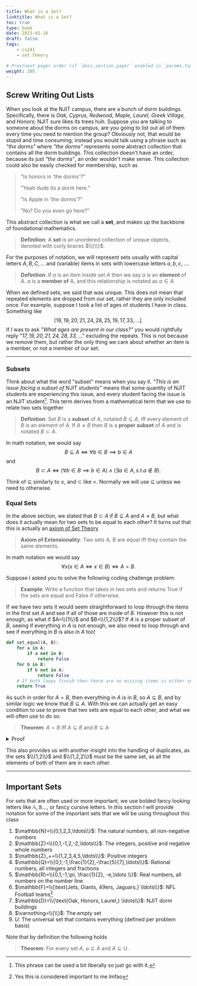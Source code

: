 ```yaml
---
title: What is a Set?
linktitle: What is a Set?
toc: true
type: book
date: 2023-01-16
draft: false
tags:
    - cs241
    - set theory

# Prev/next pager order (if `docs_section_pager` enabled in `params.toml`)
weight: 205
---
```


## Screw Writing Out Lists

When you look at the NJIT campus, there are a bunch of dorm buildings. Specifically, there is *Oak, Cyprus, Redwood, Maple, Laurel, Greek Village,* and *Honors*; NJIT sure likes its trees huh. Suppose you are talking to someone about the dorms on campus, are you going to list out all of them every time you need to mention the group? Obviously not, that would be stupid and time consuming; instead you would talk using a phrase such as *"the dorms"* where *"the dorms"* represents some abstract collection that contains all the dorm buildings. This collection doesn't have an order, because its just *"the dorms"*, an order wouldn't make sense. This collection could also be easily checked for membership, such as

>"Is honors in 'the dorms'?"
>
>"Yeah dude its a dorm here."
>
>"Is Apple in 'the dorms'?"
>
>"No? Do you even go here?"

This abstract collection is what we call a __set__, and makes up the backbone of foundational mathematics.

> __Definition__: A __set__ is an unordered collection of unique objects, denoted with curly braces $\\{\\}$.

For the purposes of notation, we will represent sets usually with capital letters $A,B,C,\ldots$ and (variable) items in sets with lowercase letters $a,b,c,\ldots$.

> __Definition__: If $a$ is an item inside set $A$ then we say $a$ is an __element__ of $A$. $a$ is a __member of__ A, and this relationship is notated as $a\in A$.

When we defined sets, we said that was unique. This does not mean that repeated elements are dropped from our set, rather they are only included once. For example, suppose I took a list of ages of students I have in class. Something like
$$
[19,19,20,21,24,28,25,19,17,33,\ldots].
$$
If I was to ask *"What ages are present in our class?"* you would rightfully reply *"$17,19,20,21,24,28,33,\ldots$"* excluding the repeats. This is not because we remove them, but rather the only thing we care about whether an item is a member, or not a member of our set.

---

### Subsets

Think about what the word "subset" means when you say it. *"This is an issue facing a subset of NJIT students"* means that some quantity of NJIT students are experiencing this issue, and every student facing the issue is an NJIT student[^1]. This term derives from a mathematical term that we use to relate two sets together

> __Definition__: Set $B$ is a __subset__ of A, notated $B\subseteq A$, iff every element of $B$ is an element of $A$. If $A\neq B$ then $B$ is a __proper subset__ of $A$ and is notated $B\subset A$.

In math notation, we would say
$$
B\subseteq A\iff \forall b\in B\implies b\in A
$$
and
$$
B\subset A\iff \left(\forall b\in B\implies b\in A\right)\land\left(\exists a\in A,s.t. a\not\in B\right).
$$

Think of $\subseteq$ similarly to $\leq$, and $\subset$ like $<$. Normally we will use $\subseteq$ unless we need to otherwise.

### Equal Sets

In the above section, we stated that $B\subset A$ if $B\subseteq A$ and $A\neq B$, but what does it actually mean for two sets to be equal to each other? It turns out that this is actually an [axiom of Set Theory](https://mathworld.wolfram.com/Zermelo-FraenkelAxioms.html)

> __Axiom of Extensionality__: Two sets A, B are equal iff they contain the same elements.

In math notation we would say
$$
\forall x (x\in A\iff x\in B) \iff A=B.
$$

Suppose I asked you to solve the following coding challenge problem:

> __Example__: Write a function that takes in two sets and returns True if the sets are equal and False if otherwise.

If we have two sets it would seem straightforward to loop through the items in the first set $A$ and see if all of those are inside of $B$. However this is not enough, as what if $A=\\{1\\}$ and $B=\\{1,2\\}$? If $A$ is a proper subset of $B$, seeing if everything in $A$ is not enough, we also need to loop through and see if everything in $B$ is also in $A$ too!

```python
def set_equal(A, B):
    for a in A:
        if a not in B:
            return False
    for b in B:
        if b not in A:
            return False
    # If both loops finish then there are no missing items in either set
    return True
```

As such in order for $A=B$, then everything in $A$ is in $B$, so $A\subseteq B$, and by similar logic we know that $B\subseteq A$. With this we can actually get an easy condition to use to prove that two sets are equal to each other, and what we will often use to do so.

> __Theorem__: $A=B$ iff $A\subseteq B$ and $B\subseteq A$
<details>
<summary>Proof</summary>
We will first prove the forward direction that
$$
    A=B \implies A\subseteq B \land B\subseteq A.
$$
Since $A=B$, the two sets contain the same items. As such everything in $A$ is in $B$, so $A\subseteq B$ and by extension $B\subseteq A$.
</br>
Now we will prove the backward direction
$$
    A\subseteq B \land B\subseteq A \implies A=B.
$$
Suppose that $A\neq B$, this would mean that there exists an item in $A$ or $B$ that is not inside of the other. For the sake of argument, suppose there is in item in $B$ that is not in $A$, but that would contradict the idea $B\subseteq A$, therefore there cannot be anything in $B$ not in $A$. Since the same argument can be made for $A$, this direction of the proof is completed.
</br>
<b>Q.E.D.</b>
</details>

This also provides us with another insight into the handling of duplicates, as the sets $\\{1,2\\}$ and $\\{1,2,2\\}$ must be the same set, as all the elements of both of them are in each other.

---

## Important Sets

For sets that are often used or more important, we use bolded fancy looking letters like $\mathbb{A}, \mathbb{B}\ldots$, or fancy cursive letters. In this section I will provide notation for some of the important sets that we will be using throughout this class

1. $\mathbb{N}=\\{0,1,2,3,\ldots\\}$: The natural numbers, all non-negative numbers
2. $\mathbb{Z}=\\{0,1,-1,2,-2,\ldots\\}$: The integers, positive and negative whole numbers
3. $\mathbb{Z}_+=\\{1,2,3,4,5,\ldots\\}$: Positive integers
4. $\mathbb{Q}=\\{0,1,-1,\frac{1}{2},-\frac{5}{7},\ldots\\}$: Rational numbers, all integers and fractions
5. $\mathbb{R}=\\{0,1,-1,\pi, \frac{1}{2}, -e,\ldots \\}$: Real numbers, all numbers on the number line
6. $\mathbb{F}=\\{\text{Jets, Giants, 49ers, Jaguars,} \ldots\\}$: NFL Football teams[^2]
7. $\mathbb{D}=\\{\text{Oak, Honors, Laurel,} \ldots\\}$: NJIT dorm buildings
8. $\varnothing=\\{\\}$: The empty set
9. $U$: The universal set that contains everything (defined per problem basis)

Note that by definition the following holds

> __Theorem__: For every set $A$, $\varnothing\subseteq A$ and $A\subseteq U$.

[^1]: This phrase can be used a bit liberally so just go with it.
[^2]: Yes this is considered important to me lmfao
